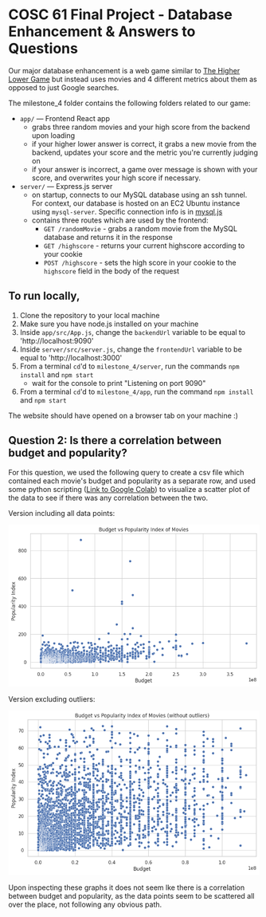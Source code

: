 # COSC 61 Final Project - Database Enhancement & Answers to Questions

Our major database enhancement is a web game similar to [The Higher Lower Game](http://www.higherlowergame.com/) but instead uses movies and 4 different metrics about them as opposed to just Google searches.

The milestone_4 folder contains the following folders related to our game:

- `app/` — Frontend React app
  - grabs three random movies and your high score from the backend upon loading
  - if your higher lower answer is correct, it grabs a new movie from the backend, updates your score and the metric you're currently judging on
  - if your answer is incorrect, a game over message is shown with your score, and overwrites your high score if necessary.
- `server/` — Express.js server
  - on startup, connects to our MySQL database using an ssh tunnel. For context, our database is hosted on an EC2 Ubuntu instance using `mysql-server`. Specific connection info is in [mysql.js](./server/src/mysql.js)
  - contains three routes which are used by the frontend:
    - `GET /randomMovie` - grabs a random movie from the MySQL database and returns it in the response
    - `GET /highscore` - returns your current highscore according to your cookie
    - `POST /highscore` - sets the high score in your cookie to the `highscore` field in the body of the request

## To run locally,

1. Clone the repository to your local machine
2. Make sure you have node.js installed on your machine
3. Inside `app/src/App.js`, change the `backendUrl` variable to be equal to 'http://localhost:9090'
4. Inside `server/src/server.js`, change the `frontendUrl` variable to be equal to 'http://localhost:3000'
5. From a terminal `cd`'d to `milestone_4/server`, run the commands `npm install` and `npm start`
   - wait for the console to print "Listening on port 9090"
6. From a terminal `cd`'d to `milestone_4/app`, run the command `npm install` and `npm start`

The website should have opened on a browser tab on your machine :)





## Question 2: Is there a correlation between budget and popularity?

For this question, we used the following query to create a csv file which contained each 
movie's budget and popularity as a separate row, and used some python scripting ([Link to Google Colab](https://colab.research.google.com/drive/1PBrDKUlDtLw0XOagA_O-mObNSddJP4Fw?usp=sharing)) to visualize a scatter plot of the data to see if there was any correlation between the two.


Version including all data points:

![*image of graph loading*](img/budgetVpopularity.png)

Version excluding outliers:

![*image of graph loading*](img/budgetVpopularityNoOutliers.png)

Upon inspecting these graphs it does not seem lke there is a correlation between budget and popularity, as the data points seem to be scattered all over the place, not following any obvious path.